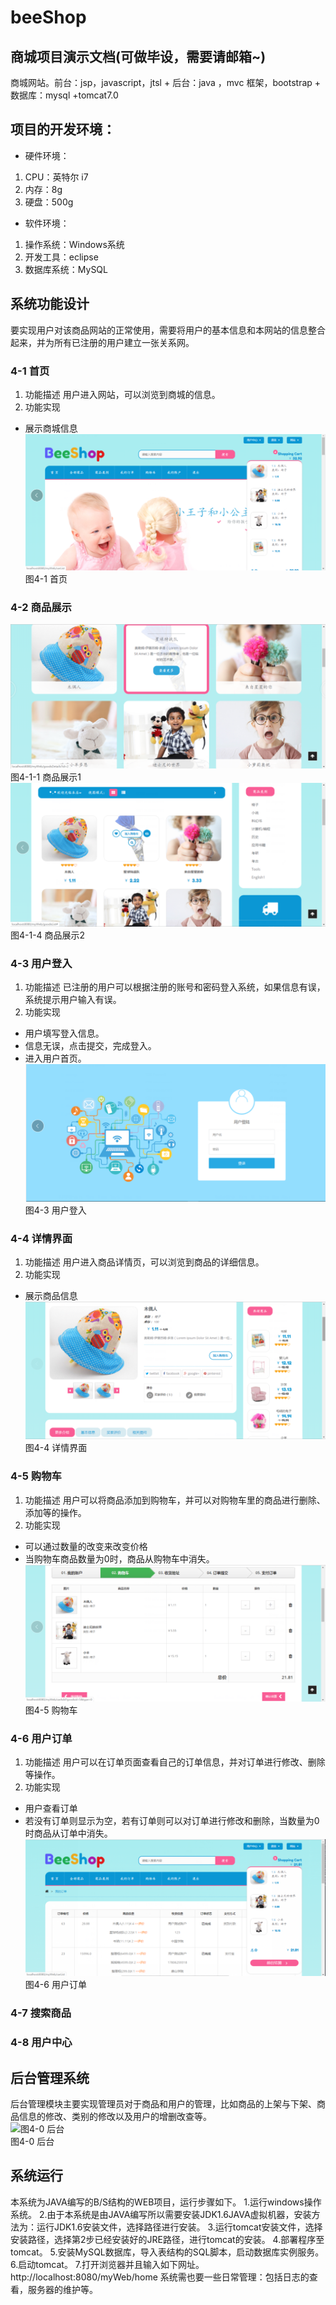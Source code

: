 # beeShop

## 商城项目演示文档(可做毕设，需要请邮箱~)

商城网站。前台：jsp，javascript，jtsl  + 后台：java ，mvc 框架，bootstrap + 数据库：mysql +tomcat7.0

## 项目的开发环境：
* 硬件环境：
1. CPU：英特尔 i7
2. 内存：8g
3. 	硬盘：500g
* 软件环境：
1. 操作系统：Windows系统
2. 开发工具：eclipse
3. 数据库系统：MySQL

## 	系统功能设计
要实现用户对该商品网站的正常使用，需要将用户的基本信息和本网站的信息整合起来，并为所有已注册的用户建立一张关系网。

### 4-1 首页
1.	功能描述
用户进入网站，可以浏览到商城的信息。
2.	功能实现
*	展示商城信息  
![图4-1 首页](https://github.com/alienYalien/beeShop/blob/master/Results/img/4-1.png)  
图4-1 首页

### 4-2	商品展示  
![图4-1-1 商品展示1](https://github.com/alienYalien/beeShop/blob/master/Results/img/4-1-1.png)  
图4-1-1 商品展示1  
![图4-1-4 商品展示2](https://github.com/alienYalien/beeShop/blob/master/Results/img/4-1-4.png)  
图4-1-4 商品展示2

### 4-3	用户登入
1.	功能描述
已注册的用户可以根据注册的账号和密码登入系统，如果信息有误，系统提示用户输入有误。
2.	功能实现
*	用户填写登入信息。
*	信息无误，点击提交，完成登入。
*	进入用户首页。  
![图4-3 用户登入](https://github.com/alienYalien/beeShop/blob/master/Results/img/4-3.png)  
图4-3 用户登入

### 4-4 详情界面
1.	功能描述
用户进入商品详情页，可以浏览到商品的详细信息。
2.	功能实现
*	展示商品信息  
![图4-4 详情界面](https://github.com/alienYalien/beeShop/blob/master/Results/img/4-4.png)  
图4-4 详情界面

### 4-5 购物车
1.	功能描述
用户可以将商品添加到购物车，并可以对购物车里的商品进行删除、添加等的操作。
2.	功能实现
*	可以通过数量的改变来改变价格
*	当购物车商品数量为0时，商品从购物车中消失。  
![图4-5 购物车](https://github.com/alienYalien/beeShop/blob/master/Results/img/4-5.png)  
图4-5 购物车

### 4-6	用户订单
1.	功能描述
用户可以在订单页面查看自己的订单信息，并对订单进行修改、删除等操作。
2.	功能实现
*	用户查看订单
*	若没有订单则显示为空，若有订单则可以对订单进行修改和删除，当数量为0时商品从订单中消失。  
![图4-6 用户订单](https://github.com/alienYalien/beeShop/blob/master/Results/img/4-6.png)  
图4-6 用户订单

### 4-7	搜索商品
### 4-8	用户中心

## 	后台管理系统
后台管理模块主要实现管理员对于商品和用户的管理，比如商品的上架与下架、商品信息的修改、类别的修改以及用户的增删改查等。  
![图4-0 后台](https://github.com/alienYalien/beeShop/blob/master/Results/img/4-0.png)  
图4-0 后台

##	系统运行
本系统为JAVA编写的B/S结构的WEB项目，运行步骤如下。
1.运行windows操作系统。
2.由于本系统是由JAVA编写所以需要安装JDK1.6JAVA虚拟机器，安装方法为：运行JDK1.6安装文件，选择路径进行安装。
3.运行tomcat安装文件，选择安装路径，选择第2步已经安装好的JRE路径，进行tomcat的安装。
4.部署程序至tomcat。
5.安装MySQL数据库，导入表结构的SQL脚本，启动数据库实例服务。
6.启动tomcat。
7.打开浏览器并且输入如下网址。
http://localhost:8080/myWeb/home
系统需也要一些日常管理：包括日志的查看，服务器的维护等。
